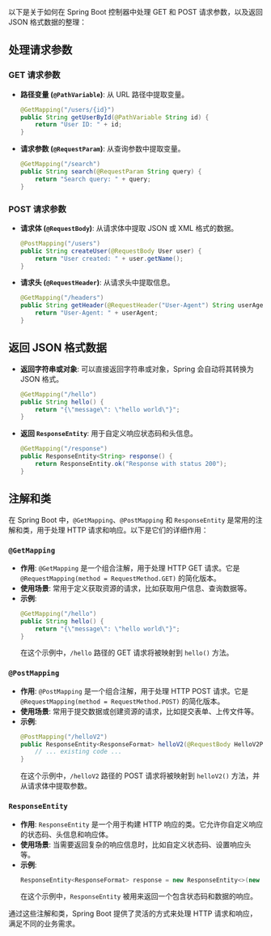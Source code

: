 以下是关于如何在 Spring Boot 控制器中处理 GET 和 POST 请求参数，以及返回 JSON 格式数据的整理：

## 处理请求参数

### GET 请求参数

- **路径变量 (`@PathVariable`)**: 从 URL 路径中提取变量。
  ```java
  @GetMapping("/users/{id}")
  public String getUserById(@PathVariable String id) {
      return "User ID: " + id;
  }
  ```

- **请求参数 (`@RequestParam`)**: 从查询参数中提取变量。
  ```java
  @GetMapping("/search")
  public String search(@RequestParam String query) {
      return "Search query: " + query;
  }
  ```

### POST 请求参数

- **请求体 (`@RequestBody`)**: 从请求体中提取 JSON 或 XML 格式的数据。
  ```java
  @PostMapping("/users")
  public String createUser(@RequestBody User user) {
      return "User created: " + user.getName();
  }
  ```

- **请求头 (`@RequestHeader`)**: 从请求头中提取信息。
  ```java
  @GetMapping("/headers")
  public String getHeader(@RequestHeader("User-Agent") String userAgent) {
      return "User-Agent: " + userAgent;
  }
  ```

## 返回 JSON 格式数据

- **返回字符串或对象**: 可以直接返回字符串或对象，Spring 会自动将其转换为 JSON 格式。
  ```java
  @GetMapping("/hello")
  public String hello() {
      return "{\"message\": \"hello world\"}";
  }
  ```

- **返回 `ResponseEntity`**: 用于自定义响应状态码和头信息。
  ```java
  @GetMapping("/response")
  public ResponseEntity<String> response() {
      return ResponseEntity.ok("Response with status 200");
  }
  ```




## 注解和类

在 Spring Boot 中，`@GetMapping`、`@PostMapping` 和 `ResponseEntity` 是常用的注解和类，用于处理 HTTP 请求和响应。以下是它们的详细作用：

### `@GetMapping`

- **作用**: `@GetMapping` 是一个组合注解，用于处理 HTTP GET 请求。它是 `@RequestMapping(method = RequestMethod.GET)` 的简化版本。
- **使用场景**: 常用于定义获取资源的请求，比如获取用户信息、查询数据等。
- **示例**:
  ```java
  @GetMapping("/hello")
  public String hello() {
      return "{\"message\": \"hello world\"}";
  }
  ```
  在这个示例中，`/hello` 路径的 GET 请求将被映射到 `hello()` 方法。

### `@PostMapping`

- **作用**: `@PostMapping` 是一个组合注解，用于处理 HTTP POST 请求。它是 `@RequestMapping(method = RequestMethod.POST)` 的简化版本。
- **使用场景**: 常用于提交数据或创建资源的请求，比如提交表单、上传文件等。
- **示例**:
  ```java
  @PostMapping("/helloV2")
  public ResponseEntity<ResponseFormat> helloV2(@RequestBody HelloV2PostParams params) {
      // ... existing code ...
  }
  ```
  在这个示例中，`/helloV2` 路径的 POST 请求将被映射到 `helloV2()` 方法，并从请求体中提取参数。

### `ResponseEntity`

- **作用**: `ResponseEntity` 是一个用于构建 HTTP 响应的类。它允许你自定义响应的状态码、头信息和响应体。
- **使用场景**: 当需要返回复杂的响应信息时，比如自定义状态码、设置响应头等。
- **示例**:
  ```java
  ResponseEntity<ResponseFormat> response = new ResponseEntity<>(new ResponseFormat("Success", 200, responseData), HttpStatus.OK);
  ```
  在这个示例中，`ResponseEntity` 被用来返回一个包含状态码和数据的响应。

通过这些注解和类，Spring Boot 提供了灵活的方式来处理 HTTP 请求和响应，满足不同的业务需求。

        

        